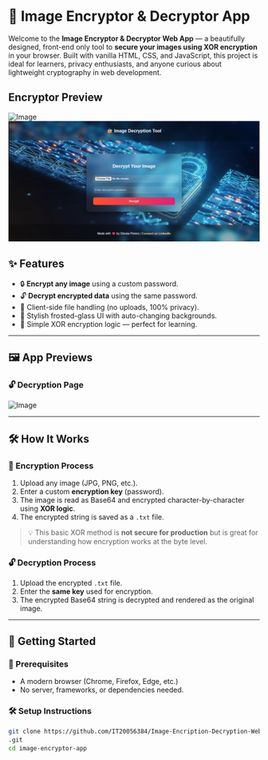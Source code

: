 # 🔐 Image Encryptor & Decryptor App

Welcome to the **Image Encryptor & Decryptor Web App** — a beautifully designed, front-end only tool to **secure your images using XOR encryption** in your browser. Built with vanilla HTML, CSS, and JavaScript, this project is ideal for learners, privacy enthusiasts, and anyone curious about lightweight cryptography in web development.

## Encryptor Preview
![Image](https://github.com/user-attachments/assets/1.png)
![Description](assets/1.png)

## ✨ Features

- 🔒 **Encrypt any image** using a custom password.
- 🔓 **Decrypt encrypted data** using the same password.
- 📁 Client-side file handling (no uploads, 100% privacy).
- 🎨 Stylish frosted-glass UI with auto-changing backgrounds.
- 🧠 Simple XOR encryption logic — perfect for learning.

---

## 🖼️ App Previews

### 🔓 Decryption Page
![Image](https://github.com/user-attachments/assets/63a9d052-5225-4dca-ad31-dee8340f3824)

---

## 🛠️ How It Works

### 🔐 Encryption Process

1. Upload any image (JPG, PNG, etc.).
2. Enter a custom **encryption key** (password).
3. The image is read as Base64 and encrypted character-by-character using **XOR logic**.
4. The encrypted string is saved as a `.txt` file.

> 💡 This basic XOR method is **not secure for production** but is great for understanding how encryption works at the byte level.

### 🔓 Decryption Process

1. Upload the encrypted `.txt` file.
2. Enter the **same key** used for encryption.
3. The encrypted Base64 string is decrypted and rendered as the original image.

---

## 🚀 Getting Started

### 🧩 Prerequisites

- A modern browser (Chrome, Firefox, Edge, etc.)
- No server, frameworks, or dependencies needed.

### 🛠️ Setup Instructions

```bash
git clone https://github.com/IT20056384/Image-Encription-Decryption-WebApp
.git
cd image-encryptor-app


